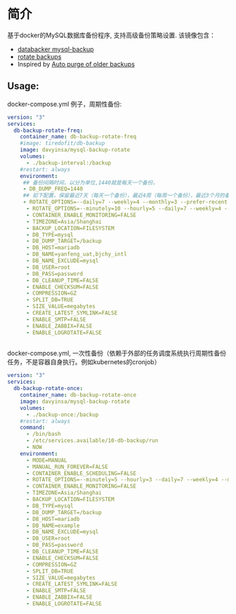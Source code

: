 # 简介
基于docker的MySQL数据库备份程序, 支持高级备份策略设置.
该镜像包含： 
* [databacker mysql-backup](https://github.com/databacker/mysql-backup)
* [rotate backups](https://rotate-backups.readthedocs.io/en/latest/)
* Inspired by [Auto purge of older backups](https://github.com/databacker/mysql-backup/issues/9)

## Usage:
docker-compose.yml 例子，周期性备份:
```yaml
version: "3"
services:
  db-backup-rotate-freq:
    container_name: db-backup-rotate-freq
    #image: tiredofit/db-backup
    image: davyinsa/mysql-backup-rotate
    volumes:
      - ./backup-interval:/backup
    #restart: always
    environment:
     ## 备份间隔时间，以分为单位,1440就是每天一个备份。
     - DB_DUMP_FREQ=1440
     ## 如下配置，保留最近7天（每天一个备份），最近4周（每周一个备份），最近3个月的备份（每个月一个备份）
     - ROTATE_OPTIONS=--daily=7 --weekly=4 --monthly=3 --prefer-recent
      - ROTATE_OPTIONS=--minutely=10 --hourly=5 --daily=7 --weekly=4 --monthly=3 --prefer-recent
      - CONTAINER_ENABLE_MONITORING=FALSE
      - TIMEZONE=Asia/Shanghai
      - BACKUP_LOCATION=FILESYSTEM
      - DB_TYPE=mysql
      - DB_DUMP_TARGET=/backup
      - DB_HOST=mariadb
      - DB_NAME=yanfeng_uat,bjchy_intl
      - DB_NAME_EXCLUDE=mysql
      - DB_USER=root
      - DB_PASS=password
      - DB_CLEANUP_TIME=FALSE
      - ENABLE_CHECKSUM=FALSE
      - COMPRESSION=GZ
      - SPLIT_DB=TRUE
      - SIZE_VALUE=megabytes
      - CREATE_LATEST_SYMLINK=FALSE
      - ENABLE_SMTP=FALSE
      - ENABLE_ZABBIX=FALSE
      - ENABLE_LOGROTATE=FALSE
     
```

docker-compose.yml, 一次性备份（依赖于外部的任务调度系统执行周期性备份任务，不是容器自身执行。例如kubernetes的cronjob）
```yaml
version: "3"
services:
  db-backup-rotate-once:
    container_name: db-backup-rotate-once
    image: davyinsa/mysql-backup-rotate
    volumes:
      - ./backup-once:/backup
    #restart: always
    command:
      - /bin/bash
      - /etc/services.available/10-db-backup/run
      - NOW
    environment:
      - MODE=MANUAL
      - MANUAL_RUN_FOREVER=FALSE
      - CONTAINER_ENABLE_SCHEDULING=FALSE
      - ROTATE_OPTIONS=--minutely=5 --hourly=3 --daily=7 --weekly=4 --monthly=3 --prefer-recent
      - CONTAINER_ENABLE_MONITORING=FALSE
      - TIMEZONE=Asia/Shanghai
      - BACKUP_LOCATION=FILESYSTEM
      - DB_TYPE=mysql
      - DB_DUMP_TARGET=/backup
      - DB_HOST=mariadb
      - DB_NAME=example
      - DB_NAME_EXCLUDE=mysql
      - DB_USER=root
      - DB_PASS=password
      - DB_CLEANUP_TIME=FALSE
      - ENABLE_CHECKSUM=FALSE
      - COMPRESSION=GZ
      - SPLIT_DB=TRUE
      - SIZE_VALUE=megabytes
      - CREATE_LATEST_SYMLINK=FALSE
      - ENABLE_SMTP=FALSE
      - ENABLE_ZABBIX=FALSE
      - ENABLE_LOGROTATE=FALSE
```